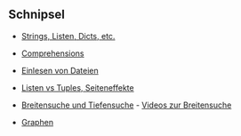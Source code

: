 ## Schnipsel

-   [Strings, Listen, Dicts, etc.](./allerlei.md)

-   [Comprehensions](./comprehensions.md)

-   [Einlesen von Dateien](./einlesenVonDateien.md)

-   [Listen vs Tuples, Seiteneffekte](./tuplesUndSeiteneffekte.pdf)

-   [Breitensuche und Tiefensuche](../algorithmen/bfs_dfs.md) - [Videos zur Breitensuche](https://youtube.com/playlist?list=PLWeMgMhRDsIE6W16JRLcHbubHC1O2TvRR)

-   [Graphen](https://nbviewer.org/github/ktheu/AlgorithmenAG/blob/master/Schnipsel/graphen.ipynb)

<!-- -   [Koordinaten](./koordinaten.md)

-   [Grids](./grids.md) -->
    


